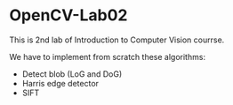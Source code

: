 # OpenCV-Lab02

This is 2nd lab of Introduction to Computer Vision courrse.

We have to implement from scratch these algorithms:
- Detect blob (LoG and DoG)
- Harris edge detector
- SIFT

